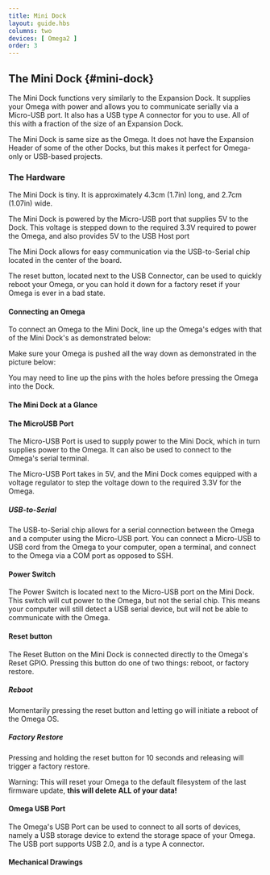 ```yaml
---
title: Mini Dock
layout: guide.hbs
columns: two
devices: [ Omega2 ]
order: 3
---
```




## The Mini Dock {#mini-dock}

<!-- [//]: # (Brief overview on the expansion dock and what it's used for (usb connection, power omega). Highlight it's size and how it's useful) -->
<!-- [//]: # (for Omega-only projects or USB-based projects.) -->

The Mini Dock functions very similarly to the Expansion Dock. It supplies your Omega with power and allows you to communicate serially via a Micro-USB port. It also has a USB type A connector for you to use. All of this with a fraction of the size of an Expansion Dock.

The Mini Dock is same size as the Omega. It does not have the Expansion Header of some of the other Docks, but this makes it perfect for Omega-only or USB-based projects.

### The Hardware

<!-- [//]: # (Picture of mini dock with important bits highlighted like usb port, how to plug in the Omega, power switch (which direction is ON?).) -->
<!-- [//]: # (Maybe in depth discussion of various pieces, like USB to serial chip. People like that.) -->
<!-- [//]: # (Refer to current Power Dock Expansion doc for more info) -->

<!-- //NOTE: CAN LARGELY COPY FROM THE EXPANSION DOCK ARTICLE! -->

The Mini Dock is tiny. It is approximately 4.3cm (1.7in) long, and 2.7cm (1.07in) wide.

The Mini Dock is powered by the Micro-USB port that supplies 5V to the Dock. This voltage is stepped down to the required 3.3V required to power the Omega, and also provides 5V to the USB Host port

The Mini Dock allows for easy communication via the USB-to-Serial chip located in the center of the board.

The reset button, located next to the USB Connector, can be used to quickly reboot your Omega, or you can hold it down for a factory reset if your Omega is ever in a bad state.

#### Connecting an Omega

<!-- [//]: # (picture guide on how to properly plug in an Omega) -->

To connect an Omega to the Mini Dock, line up the Omega's edges with that of the Mini Dock's as demonstrated below:

<!-- Insert "mini-dock-line-up" pic here -->

Make sure your Omega is pushed all the way down as demonstrated in the picture below:


<!-- Insert "expansion-dock-plugged-in" here -->

You may need to line up the pins with the holes before pressing the Omega into the Dock.


#### The Mini Dock at a Glance

<!-- [//]: # (illustration with all of the key parts labelled - see https://wiki.onion.io/Tutorials/Expansions/Using-the-Power-Dock#the-hardware_the-power-dock-at-a-glance for an example) -->

#### The MicroUSB Port

<!-- [//]: # (explain that it provides power to the omega, mention that the Omega is powered by 3.3V and that the Dock has a regulator to take the 5V from the microUSB and step it down to 3.3V) -->

The Micro-USB Port is used to supply power to the Mini Dock, which in turn supplies power to the Omega. It can also be used to connect to the Omega's serial terminal.

The Micro-USB Port takes in 5V, and the Mini Dock comes equipped with a voltage regulator to step the voltage down to the required 3.3V for the Omega.


##### USB-to-Serial

<!-- [//]: # (explanation that there is a usb to serial chip on-board that allows for a serial connection between the Omega and a computer) -->
<!-- [//]: # (LATER: add link to the connecting to the omega with serial article) -->
The USB-to-Serial chip allows for a serial connection between the Omega and a computer using the Micro-USB port. You can connect a Micro-USB to USB cord from the Omega to your computer, open a terminal, and connect to the Omega via a COM port as opposed to SSH.


<!-- To learn more about the various ways you can connect to the Omega you can read our [guide to connecting to the Omega](#connecting-to-the-omega) -->


#### Power Switch

<!-- [//]: # (inform them of what the power switch will do: cut power to the Omega but keep the USB to serial chip running) -->
<!-- [//]: # (have illustrations showing the ON and OFF positions) -->

The Power Switch is located next to the Micro-USB port on the Mini Dock. This switch will cut power to the Omega, but not the serial chip. This means your computer will still detect a USB serial device, but will not be able to communicate with the Omega.


#### Reset button

<!-- [//]: # (reset button is connected directly to the Omega's reset GPIO, can be used to just trigger a reboot or even a full factory restore) -->
The Reset Button on the Mini Dock is connected directly to the Omega's Reset GPIO. Pressing this button do one of two things: reboot, or factory restore.

##### Reboot

Momentarily pressing the reset button and letting go will initiate a reboot of the Omega OS.

##### Factory Restore

Pressing and holding the reset button for 10 seconds and releasing will trigger a factory restore.

Warning: This will reset your Omega to the default filesystem of the last firmware update, **this will delete ALL of your data!**

#### Omega USB Port

<!-- [//]: # (USB port connected to the Omega - interface USB devices with the Omega, mention that it's a type A connector) -->
The Omega's USB Port can be used to connect to all sorts of devices, namely a USB storage device to extend the storage space of your Omega. The USB port supports USB 2.0, and is a type A connector.

#### Mechanical Drawings

<!-- [//]: # (insert gabe's dope mechanical drawings) -->



<!-- [//]: # (LATER: Add using the dock:) -->
<!-- [//]: # ( - usb storage ) -->
<!-- [//]: # ( - controlling a usb serial device) -->
